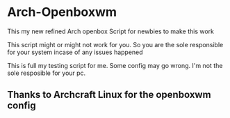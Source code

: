 # Arch-Openboxwm
This my new refined Arch openbox Script for newbies to make this work

This script might or might not work for you. So you are the sole responsible for your system incase of any issues happened


This is full my testing script for me. Some config may go wrong. I'm not the sole resposible for your pc. 

## Thanks to Archcraft Linux for the openboxwm config
